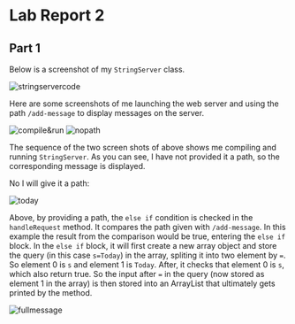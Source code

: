 Lab Report 2
============

Part 1
------

Below is a screenshot of my `StringServer` class.

![stringservercode]()

Here are some screenshots of me launching the web server and using the path `/add-message` to display messages on the server.

![compile&run]()
![nopath]()

The sequence of the two screen shots of above shows me compiling and running `StringServer`. As you can see, I have not provided it a path, so the corresponding message is displayed.

No I will give it a path:

![today]()

Above, by providing a path, the `else if` condition is checked in the `handleRequest` method. It compares the path given with `/add-message`. In this example the result from the comparison would be true, entering the `else if` block.
In the `else if` block, it will first create a new array object and store the query (in this case `s=Today`) in the array, spliting it into two element by `=`. So element 0 is `s` and element 1 is `Today`.
After, it checks that element 0 is `s`, which also return true. So the input after `=` in the query (now stored as element 1 in the array) is then stored into an ArrayList that ultimately gets printed by the method.

![fullmessage]()
